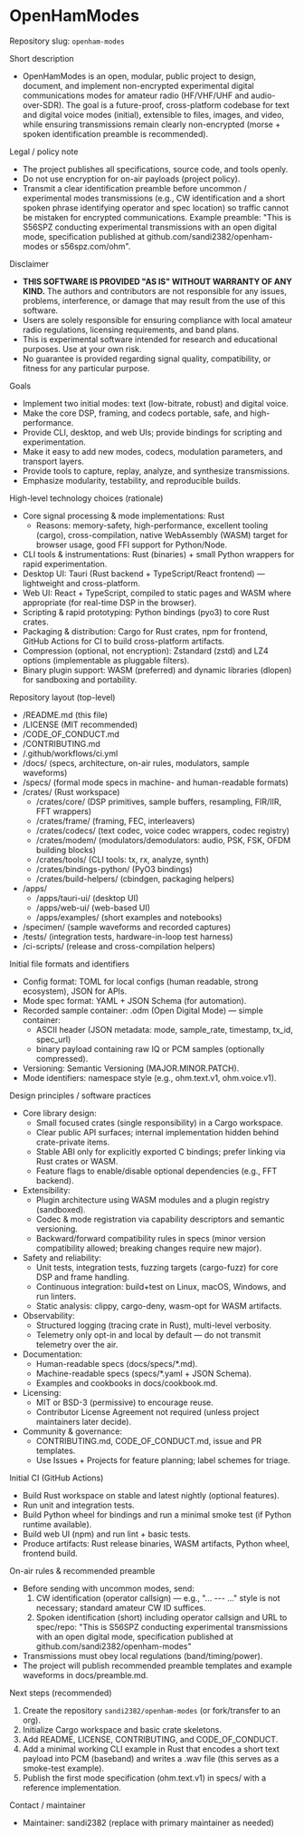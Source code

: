 # OpenHamModes

Repository slug: `openham-modes`

Short description
- OpenHamModes is an open, modular, public project to design, document, and implement non-encrypted experimental digital communications modes for amateur radio (HF/VHF/UHF and audio-over-SDR). The goal is a future-proof, cross-platform codebase for text and digital voice modes (initial), extensible to files, images, and video, while ensuring transmissions remain clearly non-encrypted (morse + spoken identification preamble is recommended).

Legal / policy note

- The project publishes all specifications, source code, and tools openly.
- Do not use encryption for on-air payloads (project policy).
- Transmit a clear identification preamble before uncommon / experimental modes transmissions (e.g., CW identification and a short spoken phrase identifying operator and spec location) so traffic cannot be mistaken for encrypted communications. Example preamble: "This is S56SPZ conducting experimental transmissions with an open digital mode, specification published at github.com/sandi2382/openham-modes or s56spz.com/ohm".

Disclaimer

- **THIS SOFTWARE IS PROVIDED "AS IS" WITHOUT WARRANTY OF ANY KIND.** The authors and contributors are not responsible for any issues, problems, interference, or damage that may result from the use of this software.
- Users are solely responsible for ensuring compliance with local amateur radio regulations, licensing requirements, and band plans.
- This is experimental software intended for research and educational purposes. Use at your own risk.
- No guarantee is provided regarding signal quality, compatibility, or fitness for any particular purpose.

Goals

- Implement two initial modes: text (low-bitrate, robust) and digital voice.
- Make the core DSP, framing, and codecs portable, safe, and high-performance.
- Provide CLI, desktop, and web UIs; provide bindings for scripting and experimentation.
- Make it easy to add new modes, codecs, modulation parameters, and transport layers.
- Provide tools to capture, replay, analyze, and synthesize transmissions.
- Emphasize modularity, testability, and reproducible builds.

High-level technology choices (rationale)
- Core signal processing & mode implementations: Rust
  - Reasons: memory-safety, high-performance, excellent tooling (cargo), cross-compilation, native WebAssembly (WASM) target for browser usage, good FFI support for Python/Node.
- CLI tools & instrumentations: Rust (binaries) + small Python wrappers for rapid experimentation.
- Desktop UI: Tauri (Rust backend + TypeScript/React frontend) — lightweight and cross-platform.
- Web UI: React + TypeScript, compiled to static pages and WASM where appropriate (for real-time DSP in the browser).
- Scripting & rapid prototyping: Python bindings (pyo3) to core Rust crates.
- Packaging & distribution: Cargo for Rust crates, npm for frontend, GitHub Actions for CI to build cross-platform artifacts.
- Compression (optional, not encryption): Zstandard (zstd) and LZ4 options (implementable as pluggable filters).
- Binary plugin support: WASM (preferred) and dynamic libraries (dlopen) for sandboxing and portability.

Repository layout (top-level)
- /README.md (this file)
- /LICENSE (MIT recommended)
- /CODE_OF_CONDUCT.md
- /CONTRIBUTING.md
- /.github/workflows/ci.yml
- /docs/ (specs, architecture, on-air rules, modulators, sample waveforms)
- /specs/ (formal mode specs in machine- and human-readable formats)
- /crates/ (Rust workspace)
  - /crates/core/ (DSP primitives, sample buffers, resampling, FIR/IIR, FFT wrappers)
  - /crates/frame/ (framing, FEC, interleavers)
  - /crates/codecs/ (text codec, voice codec wrappers, codec registry)
  - /crates/modem/ (modulators/demodulators: audio, PSK, FSK, OFDM building blocks)
  - /crates/tools/ (CLI tools: tx, rx, analyze, synth)
  - /crates/bindings-python/ (PyO3 bindings)
  - /crates/build-helpers/ (cbindgen, packaging helpers)
- /apps/
  - /apps/tauri-ui/ (desktop UI)
  - /apps/web-ui/ (web-based UI)
  - /apps/examples/ (short examples and notebooks)
- /specimen/ (sample waveforms and recorded captures)
- /tests/ (integration tests, hardware-in-loop test harness)
- /ci-scripts/ (release and cross-compilation helpers)

Initial file formats and identifiers
- Config format: TOML for local configs (human readable, strong ecosystem), JSON for APIs.
- Mode spec format: YAML + JSON Schema (for automation).
- Recorded sample container: .odm (Open Digital Mode) — simple container:
  - ASCII header (JSON metadata: mode, sample_rate, timestamp, tx_id, spec_url)
  - binary payload containing raw IQ or PCM samples (optionally compressed).
- Versioning: Semantic Versioning (MAJOR.MINOR.PATCH).
- Mode identifiers: namespace style (e.g., ohm.text.v1, ohm.voice.v1).

Design principles / software practices
- Core library design:
  - Small focused crates (single responsibility) in a Cargo workspace.
  - Clear public API surfaces; internal implementation hidden behind crate-private items.
  - Stable ABI only for explicitly exported C bindings; prefer linking via Rust crates or WASM.
  - Feature flags to enable/disable optional dependencies (e.g., FFT backend).
- Extensibility:
  - Plugin architecture using WASM modules and a plugin registry (sandboxed).
  - Codec & mode registration via capability descriptors and semantic versioning.
  - Backward/forward compatibility rules in specs (minor version compatibility allowed; breaking changes require new major).
- Safety and reliability:
  - Unit tests, integration tests, fuzzing targets (cargo-fuzz) for core DSP and frame handling.
  - Continuous integration: build+test on Linux, macOS, Windows, and run linters.
  - Static analysis: clippy, cargo-deny, wasm-opt for WASM artifacts.
- Observability:
  - Structured logging (tracing crate in Rust), multi-level verbosity.
  - Telemetry only opt-in and local by default — do not transmit telemetry over the air.
- Documentation:
  - Human-readable specs (docs/specs/*.md).
  - Machine-readable specs (specs/*.yaml + JSON Schema).
  - Examples and cookbooks in docs/cookbook.md.
- Licensing:
  - MIT or BSD-3 (permissive) to encourage reuse.
  - Contributor License Agreement not required (unless project maintainers later decide).
- Community & governance:
  - CONTRIBUTING.md, CODE_OF_CONDUCT.md, issue and PR templates.
  - Use Issues + Projects for feature planning; label schemes for triage.

Initial CI (GitHub Actions)
- Build Rust workspace on stable and latest nightly (optional features).
- Run unit and integration tests.
- Build Python wheel for bindings and run a minimal smoke test (if Python runtime available).
- Build web UI (npm) and run lint + basic tests.
- Produce artifacts: Rust release binaries, WASM artifacts, Python wheel, frontend build.

On-air rules & recommended preamble
- Before sending with uncommon modes, send:
  1) CW identification (operator callsign) — e.g., "... --- ..." style is not necessary; standard amateur CW ID suffices.
  2) Spoken identification (short) including operator callsign and URL to spec/repo: "This is S56SPZ conducting experimental transmissions with an open digital mode, specification published at github.com/sandi2382/openham-modes"
- Transmissions must obey local regulations (band/timing/power).
- The project will publish recommended preamble templates and example waveforms in docs/preamble.md.

Next steps (recommended)
1. Create the repository `sandi2382/openham-modes` (or fork/transfer to an org).
2. Initialize Cargo workspace and basic crate skeletons.
3. Add README, LICENSE, CONTRIBUTING, and CODE_OF_CONDUCT.
4. Add a minimal working CLI example in Rust that encodes a short text payload into PCM (baseband) and writes a .wav file (this serves as a smoke-test example).
5. Publish the first mode specification (ohm.text.v1) in specs/ with a reference implementation.

Contact / maintainer
- Maintainer: sandi2382 (replace with primary maintainer as needed)
